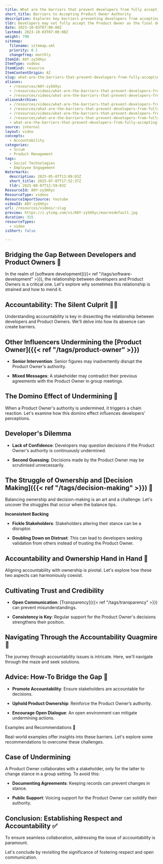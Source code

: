 ```yaml
---
title: What are the barriers that prevent developers from fully accepting a Product Owner as the final decision maker?
short_title: Barriers to Accepting Product Owner Authority
description: Explores key barriers preventing developers from accepting Product Owners’ authority, including accountability gaps, stakeholder interference, and trust issues.
tldr: Developers may not fully accept the Product Owner as the final decision maker when stakeholders undermine the Product Owner’s authority, send mixed messages, or fail to consistently support their decisions. This leads to confusion, lack of trust, and developers second-guessing decisions. To address this, ensure stakeholders back the Product Owner publicly, document agreements, and foster open communication to build trust and accountability.
date: 2023-10-03T07:00:08Z
lastmod: 2023-10-03T07:00:08Z
weight: 790
sitemap:
  filename: sitemap.xml
  priority: 0.1
  changefreq: monthly
ItemId: A0Y-zySHXyc
ItemType: videos
ItemKind: resource
ItemContentOrigin: AI
slug: what-are-the-barriers-that-prevent-developers-from-fully-accepting-a-product-owner-as-the-final-decision-maker
aliases:
  - /resources/A0Y-zySHXyc
  - /resources/videos/what-are-the-barriers-that-prevent-developers-from-fully-accepting-a-product-owner-as-the-final-decision-maker
  - /resources/videos/what-are-the-barriers-that-prevent-developers-from-fully-accepting-a-product-owner-as-the-final-word
aliasesArchive:
  - /resources/videos/what-are-the-barriers-that-prevent-developers-from-fully-accepting-a-product-owner-as-the-final-decision-maker
  - /resources/what-are-the-barriers-that-prevent-developers-from-fully-accepting-a-product-owner-as-the-final-decision-maker
  - /resources/videos/what-are-the-barriers-that-prevent-developers-from-fully-accepting-a-product-owner-as-the-final-word
  - /resources/what-are-the-barriers-that-prevent-developers-from-fully-accepting-a-product-owner-as-the-final-word
  - what-are-the-barriers-that-prevent-developers-from-fully-accepting-a-product-owner-as-the-final-decision-maker
source: internal
layout: video
concepts:
  - Accountability
categories:
  - Scrum
  - Product Management
tags:
  - Social Technologies
  - Employee Engagement
Watermarks:
  description: 2025-05-07T13:09:03Z
  short_title: 2025-07-07T17:52:37Z
  tldr: 2025-08-07T12:59:03Z
ResourceId: A0Y-zySHXyc
ResourceType: videos
ResourceImportSource: Youtube
videoId: A0Y-zySHXyc
url: /resources/videos/:slug
preview: https://i.ytimg.com/vi/A0Y-zySHXyc/maxresdefault.jpg
duration: 315
resourceTypes:
  - video
isShort: false

---
```

## Bridging the Gap Between Developers and Product Owners 🌉 

In the realm of [software development]({{< ref "/tags/software-development" >}}), the relationship between developers and Product Owners is a critical one. Let's explore why sometimes this relationship is strained and how to mend it. 

## Accountability: The Silent Culprit 🕵️‍♂️ 

Understanding accountability is key in dissecting the relationship between developers and Product Owners. We'll delve into how its absence can create barriers. 

## Other Influencers Undermining the [Product Owner]({{< ref "/tags/product-owner" >}}) 

- **Senior Intervention**: Senior figures may inadvertently disrupt the Product Owner's authority. 

- **Mixed Messages**: A stakeholder may contradict their previous agreements with the Product Owner in group meetings. 

## The Domino Effect of Undermining 🎲 

When a Product Owner's authority is undermined, it triggers a chain reaction. Let's examine how this domino effect influences developers' perceptions. 

## Developer's Dilemma 

- **Lack of Confidence**: Developers may question decisions if the Product Owner's authority is continuously undermined. 

- **Second Guessing**: Decisions made by the Product Owner may be scrutinised unnecessarily. 

## The Struggle of Ownership and [Decision Making]({{< ref "/tags/decision-making" >}}) 💼 

Balancing ownership and decision-making is an art and a challenge. Let's uncover the struggles that occur when the balance tips. 

**Inconsistent Backing** 

- **Fickle Stakeholders**: Stakeholders altering their stance can be a disruptor. 

- **Doubling Down on Distrust**: This can lead to developers seeking validation from others instead of trusting the Product Owner. 

## Accountability and Ownership Hand in Hand 🤝 

Aligning accountability with ownership is pivotal. Let's explore how these two aspects can harmoniously coexist. 

## Cultivating Trust and Credibility 

- **Open Communication**: [Transparency]({{< ref "/tags/transparency" >}}) can prevent misunderstandings. 

- **Consistency is Key**: Regular support for the Product Owner's decisions strengthens their position. 

## Navigating Through the Accountability Quagmire **🧭** 

The journey through accountability issues is intricate. Here, we'll navigate through the maze and seek solutions. 

## Advice: How-To Bridge the Gap 🌟 

- **Promote Accountability**: Ensure stakeholders are accountable for decisions. 

- **Uphold Product Ownership**: Reinforce the Product Owner’s authority. 

- **Encourage Open Dialogue**: An open environment can mitigate undermining actions. 

Examples and Recommendations 📘 

Real-world examples offer insights into these barriers. Let's explore some recommendations to overcome these challenges. 

## Case of Undermining 

A Product Owner collaborates with a stakeholder, only for the latter to change stance in a group setting. To avoid this: 

- **Documenting Agreements**: Keeping records can prevent changes in stance. 

- **Public Support**: Voicing support for the Product Owner can solidify their authority. 

## Conclusion: Establishing Respect and Accountability ✅ 

To ensure seamless collaboration, addressing the issue of accountability is paramount.  

Let's conclude by revisiting the significance of fostering respect and open communication.
